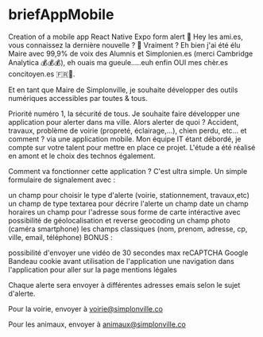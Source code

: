 # briefAppMobile
Creation of a mobile app React Native Expo form alert
👋 Hey les ami.es, vous connaissez la dernière nouvelle ? 🤔 Vraiment ? Eh bien j'ai été élu Maire avec 99,9% de voix des Alumnis et Simplonien.es (merci Cambridge Analytica 💰💰💰), eh ouais ma gueule.....euh enfin OUI mes chèr.es concitoyen.es 🇫🇷🥖.

Et en tant que Maire de Simplonville, je souhaite développer des outils numériques accessibles par toutes & tous.

Priorité numéro 1, la sécurité de tous. Je souhaite faire développer une application pour alerter dans ma ville. Alors alerter de quoi ? Accident, travaux, problème de voirie (propreté, éclairage,...), chien perdu, etc... et comment ? via une application mobile. Mon équipe IT étant débordé, je compte sur votre talent pour mettre en place ce projet. L'étude a été réalisé en amont et le choix des technos également.​

Comment va fonctionner cette application ? C'est ultra simple. Un simple formulaire de signalement avec :

un champ pour choisir le type d'alerte (voirie, stationnement, travaux,etc)
un champ de type textarea pour décrire l'alerte
un champ date
un champ horaires
un champ pour l'adresse sous forme de carte intéractive avec possibilité de géolocalisation et reverse geocoding
un champ photo (caméra smartphone)
les champs classiques (nom, prenom, adresse, cp, ville, email, téléphone)
BONUS :

possibilité d'envoyer une vidéo de 30 secondes max
reCAPTCHA Google
Bandeau cookie avant utilisation de l'application
une navigation dans l'application pour aller sur la page mentions légales​

Chaque alerte sera envoyer à différentes adresses emais selon le sujet d'alerte.

Pour la voirie, envoyer à voirie@simplonville.co

Pour les animaux, envoyer à animaux@simplonville.co
